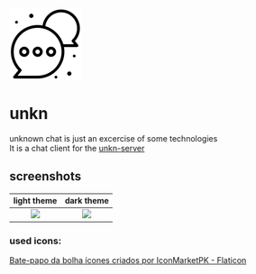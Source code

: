 ![logo](/src/assets/light/logo.png?raw=true "logo")
# unkn
unknown chat is just an excercise of some technologies  
It is a chat client for the [unkn-server](https://github.com/vinade/unkn-server)

## screenshots
light theme             |  dark theme
:-------------------------:|:-------------------------:
![](https://raw.github.com/vinade/unkn-client/doc/doc/screenshots/screenshot1.jpg)  |  ![](https://raw.github.com/vinade/unkn-client/doc/doc/screenshots/screenshot2.jpg)

### used icons:
[Bate-papo da bolha ícones criados por IconMarketPK - Flaticon](https://www.flaticon.com/br/icones-gratis/bate-papo-da-bolha)
